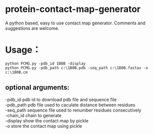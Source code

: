 # protein-contact-map-generator
A python based, easy to use contact map generator.  Comments and suggestions are welcome.

# Usage：
  `python PCMG.py -pdb_id 1B0B -display` <br>
  `python PCMG.py -pdb_path c:\1B0B.pdb -seq_path c:\1B0B.fastav -o c:\1B0B.cm` <br>
## optional arguments:
  
  -pdb_id     pdb id to download pdb file and sequence file <br>
  -pdb_path   pdb file used to caculate distance between residues <br>
  -seq_path   sequence file used to renumber residues consecutively <br>
  -chain_id   chain to generate <br>
  -display    show the contact map by pickle <br>
  -o          store the contact map using pickle <br>
   
  

  

  
